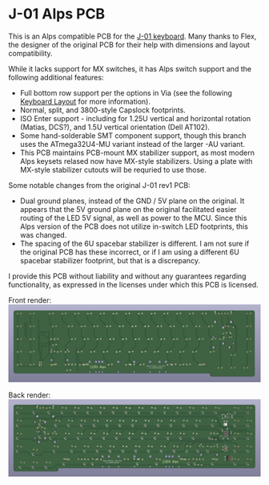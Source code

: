 # J-01 Alps PCB

This is an Alps compatible PCB for the [J-01 keyboard](https://geekhack.org/index.php?topic=107597). Many thanks to Flex, the designer of the original PCB for their help with dimensions and layout compatibility.

While it lacks support for MX switches, it has Alps switch support and the following additional features:
- Full bottom row support per the options in Via (see the following [Keyboard Layout](http://www.keyboard-layout-editor.com/#/gists/1aa1c3e0d55bc183d22bc74a1a26bc83) for more information).
- Normal, split, and 3800-style Capslock footprints.
- ISO Enter support - including for 1.25U vertical and horizontal rotation (Matias, DCS?), and 1.5U vertical orientation (Dell AT102).
- Some hand-solderable SMT component support, though this branch uses the ATmega32U4-MU variant instead of the larger -AU variant.
- This PCB maintains PCB-mount MX stabilizer support, as most modern Alps keysets relased now have MX-style stabilizers. Using a plate with MX-style stabilizer cutouts will be requried to use those.

Some notable changes from the original J-01 rev1 PCB:
- Dual ground planes, instead of the GND / 5V plane on the original. It appears that the 5V ground plane on the original facilitated easier routing of the LED 5V signal, as well as power to the MCU. Since this Alps version of the PCB does not utilize in-switch LED footprints, this was changed.
- The spacing of the 6U spacebar stabilizer is different. I am not sure if the original PCB has these incorrect, or if I am using a different 6U spacebar stabilizer footprint, but that is a discrepancy.

I provide this PCB without liability and without any guarantees regarding functionality, as expressed in the licenses under which this PCB is licensed.

Front render:
![Render of front of J-01 Alps PCB](https://raw.githubusercontent.com/andygunn/J-01-PCB-Alps/ATmega32U4-MU/renders/J-01_Alps_render_front.png)

Back render:
![Render of back of J-01 Alps PCB](https://raw.githubusercontent.com/andygunn/J-01-PCB-Alps/ATmega32U4-MU/renders/J-01_Alps_render_back.png)
